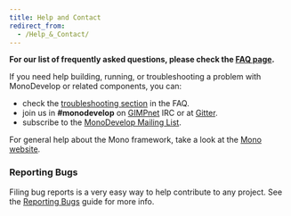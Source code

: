 ```yaml
---
title: Help and Contact
redirect_from:
  - /Help_&_Contact/
---
```


**For our list of frequently asked questions, please check the [FAQ page](/help/faq/).**

If you need help building, running, or troubleshooting a problem with MonoDevelop or related components, you can:

-   check the [troubleshooting section](/help/faq/#troubleshooting) in the FAQ.
-   join us in **\#monodevelop** on [GIMPnet](http://www.gimp.org/irc.html) IRC or at [Gitter](https://gitter.im/mono/monodevelop).
-   subscribe to the [MonoDevelop Mailing List](http://lists.ximian.com/mailman/listinfo/monodevelop-list).

For general help about the Mono framework, take a look at the [Mono website](http://www.mono-project.com).

### Reporting Bugs

Filing bug reports is a very easy way to help contribute to any project. See the [Reporting Bugs](/help/reporting-bugs/) guide for more info.
